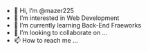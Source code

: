 - 👋 Hi, I’m @mazer225
- 👀 I’m interested in Web Development
- 🌱 I’m currently learning Back-End Fraeworks
- 💞️ I’m looking to collaborate on ...
- 📫 How to reach me ...

<!---
mazer225/mazer225 is a ✨ special ✨ repository because its `README.md` (this file) appears on your GitHub profile.
You can click the Preview link to take a look at your changes.
--->
